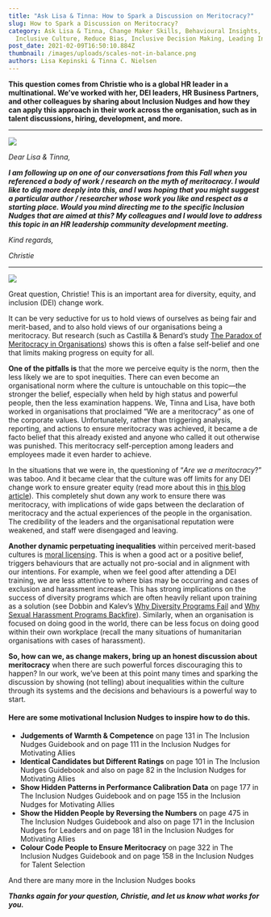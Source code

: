 ```yaml
---
title: "Ask Lisa & Tinna: How to Spark a Discussion on Meritocracy?"
slug: How to Spark a Discussion on Meritocracy?
category: Ask Lisa & Tinna, Change Maker Skills, Behavioural Insights,
  Inclusive Culture, Reduce Bias, Inclusive Decision Making, Leading Inclusively
post_date: 2021-02-09T16:50:10.884Z
thumbnail: /images/uploads/scales-not-in-balance.png
authors: Lisa Kepinski & Tinna C. Nielsen
---
```

**This question comes from Christie who is a global HR leader in a multinational. We’ve worked with her, DEI leaders, HR Business Partners, and other colleagues by sharing about Inclusion Nudges and how they can apply this approach in their work across the organisation, such as in talent discussions, hiring, development, and more.**
***
![](/images/uploads/question-mark-in-speech-bubble.svg)

*Dear Lisa & Tinna,*

***I am following up on one of our conversations from this Fall when you referenced a body of work / research on the myth of meritocracy. I would like to dig more deeply into this, and I was hoping that you might suggest a particular author / researcher whose work you like and respect as a starting place. Would you mind directing me to the specific Inclusion Nudges that are aimed at this? My colleagues and I would love to address this topic in an HR leadership community development meeting.***

*Kind regards,*

*Christie*
***
![](/images/uploads/dialogue-2-bubbles-with-dots.svg)

Great question, Christie! This is an important area for diversity, equity, and inclusion (DEI) change work.

It can be very seductive for us to hold views of ourselves as being fair and merit-based, and to also hold views of our organisations being a meritocracy. But research (such as Castilla & Benard’s study [The Paradox of Meritocracy in Organisations](https://journals.sagepub.com/doi/10.2189/asqu.2010.55.4.543)) shows this is often a false self-belief and one that limits making progress on equity for all.

**One of the pitfalls is** that the more we perceive equity is the norm, then the less likely we are to spot inequities. There can even become an organisational norm where the culture is untouchable on this topic—the stronger the belief, especially when held by high status and powerful people, then the less examination happens. We, Tinna and Lisa, have both worked in organisations that proclaimed “We are a meritocracy” as one of the corporate values. Unfortunately, rather than triggering analysis, reporting, and actions to ensure meritocracy was achieved, it became a de facto belief that this already existed and anyone who called it out otherwise was punished. This meritocracy self-perception among leaders and employees made it even harder to achieve.

In the situations that we were in, the questioning of “*Are we a meritocracy*?” was taboo. And it became clear that the culture was off limits for any DEI change work to ensure greater equity (read more about this in [this blog article](https://inclusion-nudges.org/blog/change-makers-skills/mandate-for-change)). This completely shut down any work to ensure there was meritocracy, with implications of wide gaps between the declaration of meritocracy and the actual experiences of the people in the organisation. The credibility of the leaders and the organisational reputation were weakened, and staff were disengaged and leaving.

**Another dynamic perpetuating inequalities** within perceived merit-based cultures is [moral licensing](https://onlinelibrary.wiley.com/doi/abs/10.1111/j.1751-9004.2010.00263.x). This is when a good act or a positive belief, triggers behaviours that are actually not pro-social and in alignment with our intentions. For example, when we feel good after attending a DEI training, we are less attentive to where bias may be occurring and cases of exclusion and harassment increase. This has strong implications on the success of diversity programs which are often heavily reliant upon training as a solution (see Dobbin and Kalev’s [Why Diversity Programs Fail](https://hbr.org/2016/07/why-diversity-programs-fail) and [Why Sexual Harassment Programs Backfire](https://hbr.org/2020/05/why-sexual-harassment-programs-backfire#why-sexual-harassment-programs-backfire)). Similarly, when an organisation is focused on doing good in the world, there can be less focus on doing good within their own workplace (recall the many situations of humanitarian organisations with cases of harassment).

**So, how can we, as change makers, bring up an honest discussion about meritocracy** when there are such powerful forces discouraging this to happen? In our work, we’ve been at this point many times and sparking the discussion by showing (not telling) about inequalities within the culture through its systems and the decisions and behaviours is a powerful way to start. 

#### Here are some motivational Inclusion Nudges to inspire how to do this.

* **Judgements of Warmth & Competence** on page 131 in The Inclusion Nudges Guidebook and on page 111 in the Inclusion Nudges for Motivating Allies
* **Identical Candidates but Different Ratings** on page 101 in The Inclusion Nudges Guidebook and also on page 82 in the Inclusion Nudges for Motivating Allies
* **Show Hidden Patterns in Performance Calibration Data** on page 177 in The Inclusion Nudges Guidebook and on page 155 in the Inclusion Nudges for Motivating Allies
* **Show the Hidden People by Reversing the Numbers** on page 475 in The Inclusion Nudges Guidebook and also on page 171 in the Inclusion Nudges for Leaders and on page 181 in the Inclusion Nudges for Motivating Allies
* **Colour Code People to Ensure Meritocracy** on page 322 in The Inclusion Nudges Guidebook and on page 158 in the Inclusion Nudges for Talent Selection

And there are many more in the Inclusion Nudges books

***Thanks again for your question, Christie, and let us know what works for you.***
